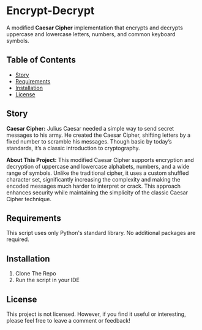 # Encrypt-Decrypt
A modified **Caesar Cipher** implementation that encrypts and decrypts uppercase and lowercase letters, numbers, and common keyboard symbols.
## Table of Contents
- [Story](#Story)
- [Requirements](#requirements)
- [Installation](#installation)
- [License](#license)

## Story
**Caesar Cipher:** Julius Caesar needed a simple way to send secret messages to his army. He created the Caesar Cipher, shifting letters by a fixed number to scramble his messages. Though basic by today’s standards, it’s a classic introduction to cryptography.  

**About This Project:** This modified Caesar Cipher supports encryption and decryption of uppercase and lowercase alphabets, numbers, and a wide range of symbols. Unlike the traditional cipher, it uses a custom shuffled character set, significantly increasing the complexity and making the encoded messages much harder to interpret or crack. This approach enhances security while maintaining the simplicity of the classic Caesar Cipher technique.

## Requirements

This script uses only Python's standard library. No additional packages are required.
   
## Installation

1. Clone The Repo
2. Run the script in your IDE
   
## License

This project is not licensed. However, if you find it useful or interesting, please feel free to leave a comment or feedback!
